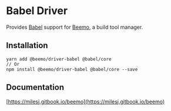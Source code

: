 # Babel Driver

Provides [Babel](https://github.com/babel/babel) support for
[Beemo](https://github.com/milesj/beemo), a build tool manager.

## Installation

```
yarn add @beemo/driver-babel @babel/core
// Or
npm install @beemo/driver-babel @babel/core --save
```

## Documentation

[https://milesj.gitbook.io/beemo](https://milesj.gitbook.io/beemo)
